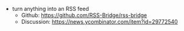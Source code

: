 
* turn anything into an RSS feed
	* Github: https://github.com/RSS-Bridge/rss-bridge
	* Discussion: https://news.ycombinator.com/item?id=29772540